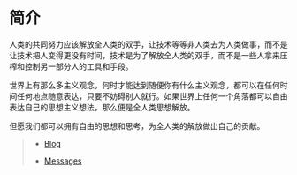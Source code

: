 # 简介

人类的共同努力应该解放全人类的双手，让技术等等非人类去为人类做事，而不是让技术把人变得更没有时间，技术是为了解放全人类的双手，而不是一些人拿来压榨和控制另一部分人的工具和手段。

世界上有那么多主义观念，何时才能达到随便你有什么主义观念，都可以在任何时间任何地点随意表达，只要不妨碍别人就行。如果世界上任何一个角落都可以自由表达自己的思想主义想法，那么便是全人类思想解放。

但愿我们都可以拥有自由的思想和思考，为全人类的解放做出自己的贡献。

> - [Blog](https://januborer.github.io)
>
> - [Messages](https://januborer.github.io/about)

